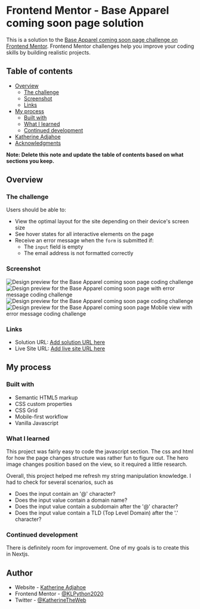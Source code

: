 # Frontend Mentor - Base Apparel coming soon page solution

This is a solution to the [Base Apparel coming soon page challenge on Frontend Mentor](https://www.frontendmentor.io/challenges/base-apparel-coming-soon-page-5d46b47f8db8a7063f9331a0). Frontend Mentor challenges help you improve your coding skills by building realistic projects. 

## Table of contents

- [Overview](#overview)
  - [The challenge](#the-challenge)
  - [Screenshot](#screenshot)
  - [Links](#links)
- [My process](#my-process)
  - [Built with](#built-with)
  - [What I learned](#what-i-learned)
  - [Continued development](#continued-development)
- [Katherine Adjahoe](#author)
- [Acknowledgments](#acknowledgments)

**Note: Delete this note and update the table of contents based on what sections you keep.**

## Overview

### The challenge

Users should be able to:

- View the optimal layout for the site depending on their device's screen size
- See hover states for all interactive elements on the page
- Receive an error message when the `form` is submitted if:
  - The `input` field is empty
  - The email address is not formatted correctly

### Screenshot

![Design preview for the Base Apparel coming soon page coding challenge](./design/Frontend%20Mentor%20%20Base%20Apparel%20coming%20soon%20page.png)
![Design preview for the Base Apparel coming soon page with error message coding challenge](./design/Frontend%20Mentor%20%20Base%20Apparel%20coming%20soon%20page_error.png)
![Design preview for the Base Apparel coming soon page coding challenge](./design/Frontend%20Mentor%20%20Base%20Apparel%20coming%20soon%20page_mobile.png)
![Design preview for the Base Apparel coming soon page Mobile view with error message coding challenge](./design/Frontend%20Mentor%20%20Base%20Apparel%20coming%20soon%20page_error-mobile.png)


### Links

- Solution URL: [Add solution URL here](https://your-solution-url.com)
- Live Site URL: [Add live site URL here](https://your-live-site-url.com)

## My process

### Built with

- Semantic HTML5 markup
- CSS custom properties
- CSS Grid
- Mobile-first workflow
- Vanilla Javascript


### What I learned

This project was fairly easy to code the javascript section.
The css and html for how the page changes structure was rather fun to figure out. The hero image changes position based on the view, so it required a little research.

Overall, this project helped me refresh my string manipulation knowledge. I had to check for several scenarios, such as
- Does the input contain an '@' character?
- Does the input value contain a domain name?
- Does the input value contain a subdomain after the '@' character?
- Does the input value contain a TLD (Top Level Domain) after the  '.' character?


### Continued development

There is definitely room for improvement. One of my goals is to create this in Nextjs.


## Author

- Website - [Katherine Adjahoe](http://katherineadjahoe.com/home)
- Frontend Mentor - [@KLPython2020](https://www.frontendmentor.io/profile/KLPython2020)
- Twitter - [@KatherineTheWeb](https://twitter.com/KatherineTheWeb/)

